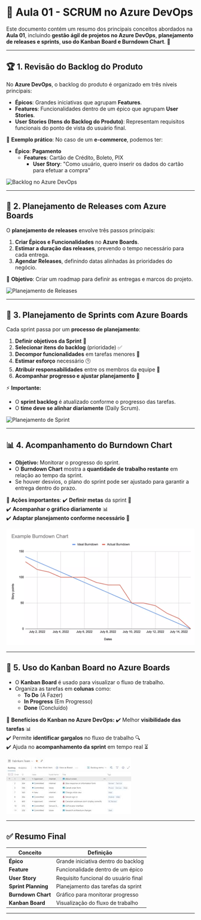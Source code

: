 # 📌 Aula 01 - SCRUM no Azure DevOps

Este documento contém um resumo dos principais conceitos abordados na **Aula 01**, incluindo **gestão ágil de projetos no Azure DevOps**, **planejamento de releases e sprints**, **uso do Kanban Board e Burndown Chart**. 🚀

---

## 🏆 **1. Revisão do Backlog do Produto**

No **Azure DevOps**, o backlog do produto é organizado em três níveis principais:

- **Épicos**: Grandes iniciativas que agrupam **Features**.
- **Features**: Funcionalidades dentro de um épico que agrupam **User Stories**.
- **User Stories (Itens do Backlog do Produto)**: Representam requisitos funcionais do ponto de vista do usuário final.

📌 **Exemplo prático**:
No caso de um **e-commerce**, podemos ter:
- **Épico**: **Pagamento**  
  - **Features**: Cartão de Crédito, Boleto, PIX  
    - **User Story**: "Como usuário, quero inserir os dados do cartão para efetuar a compra"

![Backlog no Azure DevOps](imagens/backlog_azure.png)

---

## 🚀 **2. Planejamento de Releases com Azure Boards**

O **planejamento de releases** envolve três passos principais:

1. **Criar Épicos e Funcionalidades** no **Azure Boards**.
2. **Estimar a duração das releases**, prevendo o tempo necessário para cada entrega.
3. **Agendar Releases**, definindo datas alinhadas às prioridades do negócio.

🔹 **Objetivo**: Criar um roadmap para definir as entregas e marcos do projeto.

![Planejamento de Releases](imagens/release_planning.png)

---

## 🎯 **3. Planejamento de Sprints com Azure Boards**

Cada sprint passa por um **processo de planejamento**:

1. **Definir objetivos da Sprint** 📌
2. **Selecionar itens do backlog** (prioridade) ✅
3. **Decompor funcionalidades** em tarefas menores 📂
4. **Estimar esforço** necessário 🕒
5. **Atribuir responsabilidades** entre os membros da equipe 👥
6. **Acompanhar progresso e ajustar planejamento** 🔄

⚡ **Importante:**
- O **sprint backlog** é atualizado conforme o progresso das tarefas.
- O **time deve se alinhar diariamente** (Daily Scrum).

![Planejamento de Sprint](imagens/sprint_planning.png)

---

## 📊 **4. Acompanhamento do Burndown Chart**

- **Objetivo:** Monitorar o progresso do sprint.
- O **Burndown Chart** mostra a **quantidade de trabalho restante** em relação ao tempo da sprint.
- Se houver desvios, o plano do sprint pode ser ajustado para garantir a entrega dentro do prazo.

🔎 **Ações importantes**:
✔️ **Definir metas** da sprint 📌  
✔️ **Acompanhar o gráfico diariamente** 📊  
✔️ **Adaptar planejamento conforme necessário** 🔄  

![Burndown Chart](imagens/burndown_chart.png)

---

## 📌 **5. Uso do Kanban Board no Azure Boards**

- O **Kanban Board** é usado para visualizar o fluxo de trabalho.
- Organiza as tarefas em **colunas** como:
  - **To Do** (A Fazer)
  - **In Progress** (Em Progresso)
  - **Done** (Concluído)

🎯 **Benefícios do Kanban no Azure DevOps:**
✔️ Melhor **visibilidade das tarefas** 📊  
✔️ Permite **identificar gargalos** no fluxo de trabalho 🔍  
✔️ Ajuda no **acompanhamento da sprint** em tempo real ⏳  

![Kanban Board](imagens/kanban_board_azure.png)

---

## ✅ **Resumo Final**

| Conceito | Definição |
|----------|-----------|
| **Épico** | Grande iniciativa dentro do backlog |
| **Feature** | Funcionalidade dentro de um épico |
| **User Story** | Requisito funcional do usuário final |
| **Sprint Planning** | Planejamento das tarefas da sprint |
| **Burndown Chart** | Gráfico para monitorar progresso |
| **Kanban Board** | Visualização do fluxo de trabalho |

---

